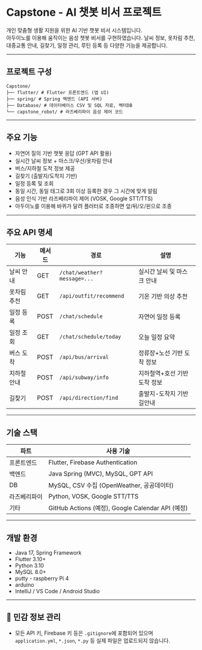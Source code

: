 # Capstone - AI 챗봇 비서 프로젝트

개인 맞춤형 생활 지원을 위한 AI 기반 챗봇 비서 시스템입니다.  
아두이노를 이용해 움직이는 음성 챗봇 비서를 구현하였습니다.
날씨 정보, 옷차림 추천, 대중교통 안내, 길찾기, 일정 관리, 루틴 등록 등 다양한 기능을 제공합니다.

---

## 프로젝트 구성
```
Capstone/
├── flutter/ # Flutter 프론트엔드 (앱 UI)
├── spring/ # Spring 백엔드 (API 서버)
├── Database/ # 데이터베이스 CSV 및 SQL 자료, 벡터DB
└── capstone_robot/ # 라즈베리파이 음성 제어 코드
```
---

##  주요 기능

-  자연어 질의 기반 챗봇 응답 (GPT API 활용)
-  실시간 날씨 정보 + 마스크/우산/옷차림 안내
-  버스/지하철 도착 정보 제공
-  길찾기 (출발지/도착지 기반)
-  일정 등록 및 조회
-  동일 시간, 동일 태그로 3회 이상 등록한 경우 그 시간에 맞게 알림
-  음성 인식 기반 라즈베리파이 제어 (VOSK, Google STT/TTS)
-  아두이노를 이용해 바퀴가 달려 플러터로 조종하면 앞/뒤/오/왼으로 조종

---

##  주요 API 명세

| 기능       | 메서드 | 경로                            | 설명                        |
|------------|--------|---------------------------------|-----------------------------|
| 날씨 안내  | GET    | `/chat/weather?message=...`     | 실시간 날씨 및 마스크 안내 |
| 옷차림 추천| GET    | `/api/outfit/recommend`         | 기온 기반 의상 추천        |
| 일정 등록  | POST   | `/chat/schedule`                | 자연어 일정 등록            |
| 일정 조회  | GET    | `/chat/schedule/today`          | 오늘 일정 요약              |
| 버스 도착  | POST   | `/api/bus/arrival`              | 정류장+노선 기반 도착 정보 |
| 지하철 안내| POST   | `/api/subway/info`              | 지하철역+호선 기반 도착 정보 |
| 길찾기     | POST   | `/api/direction/find`           | 출발지-도착지 기반 길안내   |

---

##  기술 스택

| 파트         | 사용 기술 |
|--------------|-----------|
| 프론트엔드   | Flutter, Firebase Authentication |
| 백엔드       | Java Spring (MVC), MySQL, GPT API |
| DB           | MySQL, CSV 수집 (OpenWeather, 공공데이터) |
| 라즈베리파이 | Python, VOSK, Google STT/TTS |
| 기타         | GitHub Actions (예정), Google Calendar API (예정) |

---

## 개발 환경

- Java 17, Spring Framework
- Flutter 3.10+
- Python 3.10
- MySQL 8.0+
- putty - raspberry Pi 4
- arduino
- IntelliJ / VS Code / Android Studio

---

## 🔐 민감 정보 관리

- 모든 API 키, Firebase 키 등은 `.gitignore`에 포함되어 있으며  
  `application.yml`, `*.json`, `*.py` 등 실제 파일은 업로드되지 않습니다.

